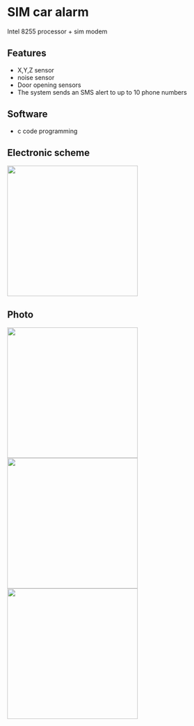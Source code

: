 #  SIM car alarm
Intel 8255 processor +  sim modem


## Features
- X,Y,Z sensor
- noise sensor
- Door opening sensors
- The system sends an SMS alert to up to 10 phone numbers


## Software
- c code programming

## Electronic scheme

<img src="https://github.com/matanatar11/Car-alarms/assets/101950216/be66345f-4548-4ec9-b8f9-62f808b494cf" width="300"  />


## Photo
 
<img src="https://github.com/matanatar11/Car-alarms/assets/101950216/ec1dc414-8a99-4d39-8260-7ac14e4f9aa9" width="300"  />
<img src="https://github.com/matanatar11/Car-alarms/assets/101950216/4897bbe4-b5e0-4813-9f4a-d2f6adf61b35" width="300"  />
<img src="https://github.com/matanatar11/Car-alarms/assets/101950216/d6a4fbf6-08ab-47e9-b5a2-01c24557062b" width="300"  />



































